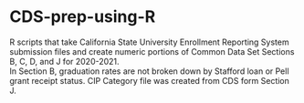 # CDS-prep-using-R
R scripts that take California State University Enrollment Reporting System submission files and create numeric portions of Common Data Set Sections B, C, D, and J for 2020-2021.  
In Section B, graduation rates are not broken down by Stafford loan or Pell grant receipt status.
CIP Category file was created from CDS form Section J.
